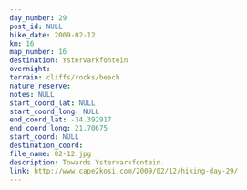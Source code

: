 ```yaml
---
day_number: 29
post_id: NULL
hike_date: 2009-02-12
km: 16
map_number: 16
destination: Ystervarkfontein
overnight: 
terrain: cliffs/rocks/beach
nature_reserve: 
notes: NULL
start_coord_lat: NULL
start_coord_long: NULL
end_coord_lat: -34.392917
end_coord_long: 21.70675
start_coord: NULL
destination_coord: 
file_name: 02-12.jpg
description: Towards Ystervarkfontein.
link: http://www.cape2kosi.com/2009/02/12/hiking-day-29/
---
```

